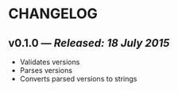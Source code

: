 # CHANGELOG

## **v0.1.0** &mdash; *Released: 18 July 2015*

* Validates versions
* Parses versions
* Converts parsed versions to strings
